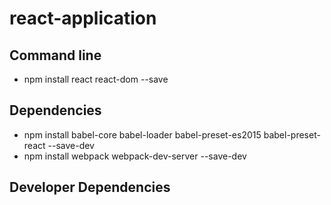 # react-application

## Command line
- npm install react react-dom --save

## Dependencies
- npm install babel-core babel-loader babel-preset-es2015 babel-preset-react --save-dev
- npm install webpack webpack-dev-server --save-dev

## Developer Dependencies
